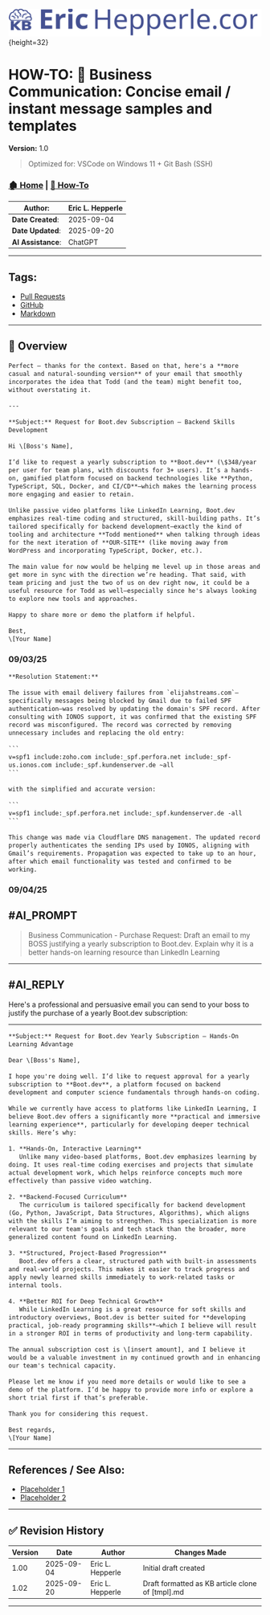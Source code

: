 <!-- 🔗 Custom Stylesheet -->
<link rel="stylesheet" href="../../_css/main.css">

<!-- 🖼️ Site Logo -->
![Site Logo](/_pix/logos/logo-ehw-kb.svg){height=32}

<!-- 📝 Title -->
# HOW-TO: 📧 Business Communication: Concise email / instant message samples and templates

**Version:** 1.0


> Optimized for: VSCode on Windows 11 + Git Bash (SSH)
> 

<!-- 🧭 Navigation -->
### [🏚️ Home](../README.md) | [📁 How-To](index.md)

<!-- 👤 Metadata -->
| **Author**:        | Eric L. Hepperle |
| ------------------ | ---------------- |
| **Date Created**:  | 2025-09-04       |
| **Date Updated**:  | 2025-09-20               |
| **AI Assistance**: | ChatGPT          |


---

<!-- SECTION: Tags for short related (1-3 word phrase per tag) concepts (long titled articles belong in the References / See Also section above) -->
<section id="sec-tags">

## Tags:

- [Pull Requests](#)
- [GitHub](#)
- [Markdown](#)


</section>




---


<!-- 🔍 Content Section Heading -->

## 📌 Overview


````
Perfect — thanks for the context. Based on that, here's a **more casual and natural-sounding version** of your email that smoothly incorporates the idea that Todd (and the team) might benefit too, without overstating it.

---

**Subject:** Request for Boot.dev Subscription – Backend Skills Development

Hi \[Boss's Name],

I’d like to request a yearly subscription to **Boot.dev** (\$348/year per user for team plans, with discounts for 3+ users). It’s a hands-on, gamified platform focused on backend technologies like **Python, TypeScript, SQL, Docker, and CI/CD**—which makes the learning process more engaging and easier to retain.

Unlike passive video platforms like LinkedIn Learning, Boot.dev emphasizes real-time coding and structured, skill-building paths. It’s tailored specifically for backend development—exactly the kind of tooling and architecture **Todd mentioned** when talking through ideas for the next iteration of **OUR-SITE** (like moving away from WordPress and incorporating TypeScript, Docker, etc.).

The main value for now would be helping me level up in those areas and get more in sync with the direction we’re heading. That said, with team pricing and just the two of us on dev right now, it could be a useful resource for Todd as well—especially since he's always looking to explore new tools and approaches.

Happy to share more or demo the platform if helpful.

Best,
\[Your Name]
````



### 09/03/25

````
**Resolution Statement:**

The issue with email delivery failures from `elijahstreams.com`—specifically messages being blocked by Gmail due to failed SPF authentication—was resolved by updating the domain's SPF record. After consulting with IONOS support, it was confirmed that the existing SPF record was misconfigured. The record was corrected by removing unnecessary includes and replacing the old entry:

```
v=spf1 include:zoho.com include:_spf.perfora.net include:_spf-us.ionos.com include:_spf.kundenserver.de ~all
```

with the simplified and accurate version:

```
v=spf1 include:_spf.perfora.net include:_spf.kundenserver.de -all
```

This change was made via Cloudflare DNS management. The updated record properly authenticates the sending IPs used by IONOS, aligning with Gmail’s requirements. Propagation was expected to take up to an hour, after which email functionality was tested and confirmed to be working.
````

### 09/04/25


## #AI_PROMPT ##

> Business Communication - Purchase Request: Draft an email to my BOSS justifying a yearly subscription to Boot.dev. Explain why it is a better hands-on learning resource than LinkedIn Learning


---


## #AI_REPLY ##


Here's a professional and persuasive email you can send to your boss to justify the purchase of a yearly Boot.dev subscription:

---

````
**Subject:** Request for Boot.dev Yearly Subscription – Hands-On Learning Advantage

Dear \[Boss's Name],

I hope you're doing well. I’d like to request approval for a yearly subscription to **Boot.dev**, a platform focused on backend development and computer science fundamentals through hands-on coding.

While we currently have access to platforms like LinkedIn Learning, I believe Boot.dev offers a significantly more **practical and immersive learning experience**, particularly for developing deeper technical skills. Here’s why:

1. **Hands-On, Interactive Learning**
   Unlike many video-based platforms, Boot.dev emphasizes learning by doing. It uses real-time coding exercises and projects that simulate actual development work, which helps reinforce concepts much more effectively than passive video watching.

2. **Backend-Focused Curriculum**
   The curriculum is tailored specifically for backend development (Go, Python, JavaScript, Data Structures, Algorithms), which aligns with the skills I’m aiming to strengthen. This specialization is more relevant to our team's goals and tech stack than the broader, more generalized content found on LinkedIn Learning.

3. **Structured, Project-Based Progression**
   Boot.dev offers a clear, structured path with built-in assessments and real-world projects. This makes it easier to track progress and apply newly learned skills immediately to work-related tasks or internal tools.

4. **Better ROI for Deep Technical Growth**
   While LinkedIn Learning is a great resource for soft skills and introductory overviews, Boot.dev is better suited for **developing practical, job-ready programming skills**—which I believe will result in a stronger ROI in terms of productivity and long-term capability.

The annual subscription cost is \[insert amount], and I believe it would be a valuable investment in my continued growth and in enhancing our team's technical capacity.

Please let me know if you need more details or would like to see a demo of the platform. I’d be happy to provide more info or explore a short trial first if that’s preferable.

Thank you for considering this request.

Best regards,
\[Your Name]
````













































---

<!-- 📚 References (Optional) -->
## References / See Also:

- [Placeholder 1](#)
- [Placeholder 2](#)


---

## ✅ Revision History


| Version | Date       | Author           | Changes Made                                     |
| ------- | ---------- | ---------------- | ------------------------------------------------ |
| 1.00    | 2025-09-04  | Eric L. Hepperle | Initial draft created                            |
| 1.02    | 2025-09-20 | Eric L. Hepperle | Draft formatted as KB article clone of [tmpl].md |

---
